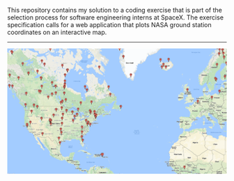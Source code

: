 This repository contains my solution to a coding exercise that is part of the selection process for software engineering interns at SpaceX. The exercise specification calls for a web application that plots NASA ground station coordinates on an interactive map.

---

[![N|Preview](preview.png)]()